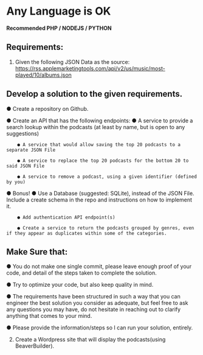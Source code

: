 # Any Language is OK
**Recommended PHP / NODEJS / PYTHON**

## Requirements:

1. Given the following JSON Data as the source: https://rss.applemarketingtools.com/api/v2/us/music/most-played/10/albums.json

## Develop a solution to the given requirements.

● Create a repository on Github.

● Create an API that has the following endpoints:
        ● A service to provide a search lookup within the podcasts (at least by name, but is open to any suggestions)
        
        ● A service that would allow saving the top 20 podcasts to a separate JSON File
        
        ● A service to replace the top 20 podcasts for the bottom 20 to said JSON File
        
        ● A service to remove a podcast, using a given identifier (defined by you)

● Bonus!
        ● Use a Database (suggested: SQLite), instead of the JSON File. Include a create schema in the repo and instructions on how to implement it.
        
        ● Add authentication API endpoint(s)
        
        ● Create a service to return the podcasts grouped by genres, even if they appear as duplicates within some of the categories.

## Make Sure that:

● You do not make one single commit, please leave enough proof of your code, and detail of the steps taken to complete the solution.

● Try to optimize your code, but also keep quality in mind.

● The requirements have been structured in such a way that you can engineer the best solution you consider as adequate, but feel free to ask any questions you may have, do not hesitate in reaching out to clarify anything that comes to your mind.

● Please provide the information/steps so I can run your solution, entirely.

2. Create a Wordpress site that will display the podcasts(using BeaverBuilder).
